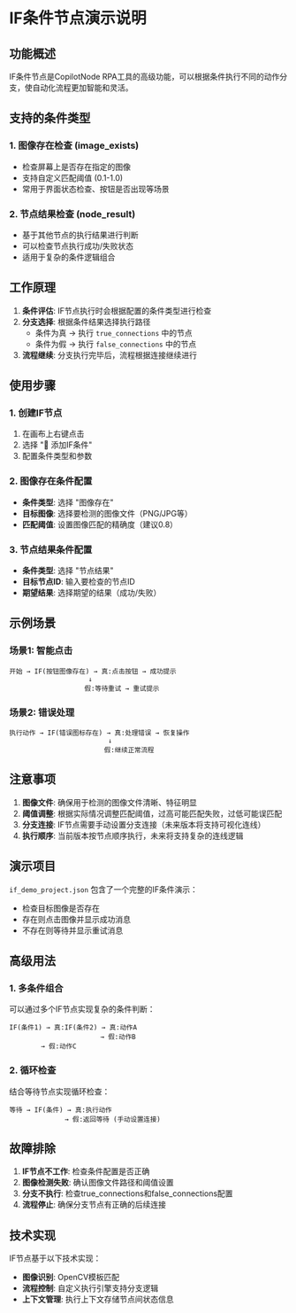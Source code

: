 # IF条件节点演示说明

## 功能概述

IF条件节点是CopilotNode RPA工具的高级功能，可以根据条件执行不同的动作分支，使自动化流程更加智能和灵活。

## 支持的条件类型

### 1. 图像存在检查 (image_exists)
- 检查屏幕上是否存在指定的图像
- 支持自定义匹配阈值 (0.1-1.0)
- 常用于界面状态检查、按钮是否出现等场景

### 2. 节点结果检查 (node_result)  
- 基于其他节点的执行结果进行判断
- 可以检查节点执行成功/失败状态
- 适用于复杂的条件逻辑组合

## 工作原理

1. **条件评估**: IF节点执行时会根据配置的条件类型进行检查
2. **分支选择**: 根据条件结果选择执行路径
   - 条件为真 → 执行 `true_connections` 中的节点
   - 条件为假 → 执行 `false_connections` 中的节点
3. **流程继续**: 分支执行完毕后，流程根据连接继续进行

## 使用步骤

### 1. 创建IF节点
1. 在画布上右键点击
2. 选择 "🔀 添加IF条件"
3. 配置条件类型和参数

### 2. 图像存在条件配置
- **条件类型**: 选择 "图像存在"
- **目标图像**: 选择要检测的图像文件（PNG/JPG等）
- **匹配阈值**: 设置图像匹配的精确度（建议0.8）

### 3. 节点结果条件配置  
- **条件类型**: 选择 "节点结果"
- **目标节点ID**: 输入要检查的节点ID
- **期望结果**: 选择期望的结果（成功/失败）

## 示例场景

### 场景1: 智能点击
```
开始 → IF(按钮图像存在) → 真:点击按钮 → 成功提示
                    ↓
                   假:等待重试 → 重试提示
```

### 场景2: 错误处理
```
执行动作 → IF(错误图标存在) → 真:处理错误 → 恢复操作
                         ↓
                        假:继续正常流程
```

## 注意事项

1. **图像文件**: 确保用于检测的图像文件清晰、特征明显
2. **阈值调整**: 根据实际情况调整匹配阈值，过高可能匹配失败，过低可能误匹配
3. **分支连接**: IF节点需要手动设置分支连接（未来版本将支持可视化连线）
4. **执行顺序**: 当前版本按节点顺序执行，未来将支持复杂的连线逻辑

## 演示项目

`if_demo_project.json` 包含了一个完整的IF条件演示：
- 检查目标图像是否存在
- 存在则点击图像并显示成功消息
- 不存在则等待并显示重试消息

## 高级用法

### 1. 多条件组合
可以通过多个IF节点实现复杂的条件判断：
```
IF(条件1) → 真:IF(条件2) → 真:动作A
                       → 假:动作B
        → 假:动作C
```

### 2. 循环检查
结合等待节点实现循环检查：
```
等待 → IF(条件) → 真:执行动作
              → 假:返回等待 (手动设置连接)
```

## 故障排除

1. **IF节点不工作**: 检查条件配置是否正确
2. **图像检测失败**: 确认图像文件路径和阈值设置
3. **分支不执行**: 检查true_connections和false_connections配置
4. **流程停止**: 确保分支节点有正确的后续连接

## 技术实现

IF节点基于以下技术实现：
- **图像识别**: OpenCV模板匹配
- **流程控制**: 自定义执行引擎支持分支逻辑
- **上下文管理**: 执行上下文存储节点间状态信息